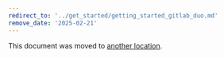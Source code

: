 ```yaml
---
redirect_to: '../get_started/getting_started_gitlab_duo.md'
remove_date: '2025-02-21'
---
```


<!-- markdownlint-disable -->

This document was moved to [another location](../get_started/getting_started_gitlab_duo.md).

<!-- This redirect file can be deleted after <2025-02-21>. -->
<!-- Redirects that point to other docs in the same project expire in three months. -->
<!-- Redirects that point to docs in a different project or site (for example, link is not relative and starts with `https:`) expire in one year. -->
<!-- Before deletion, see: https://docs.gitlab.com/ee/development/documentation/redirects.html -->
